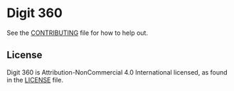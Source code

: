 
# Digit 360

See the [CONTRIBUTING](CONTRIBUTING.md) file for how to help out.

## License
Digit 360 is Attribution-NonCommercial 4.0 International licensed, as found in the [LICENSE](LICENSE) file.
